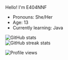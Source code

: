 
<!--
**E404NNF/E404NNF** is a ✨ _special_ ✨ repository because its `README.md` (this file) appears on your GitHub profile.

Here are some ideas to get you started:

- 🔭 I’m currently working on ...
- 🌱 I’m currently learning ...
- 👯 I’m looking to collaborate on ...
- 🤔 I’m looking for help with ...
- 💬 Ask me about ...
- 📫 How to reach me: ...
- 😄 Pronouns: ...
- ⚡ Fun fact: ...
-->

Hello! I'm E404NNF
- Pronouns: She/Her
- Age: 13
- Currently learning: Java

![GitHub stats](https://github-readme-stats.vercel.app/api?username=E404NNF&show_icons=true)  
![GitHub streak stats](https://github-readme-streak-stats.herokuapp.com/?user=E404NNF)  

![Profile views](https://gpvc.arturio.dev/E404NNF)
